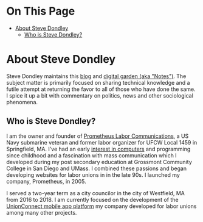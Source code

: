 # On This Page

- [About Steve Dondley](#about-steve-dondley)
    - [Who is Steve Dondley?](#who-is-steve-dondley)

# About Steve Dondley

Steve Dondley maintains this [blog](/) and [digital garden (aka "Notes")](/notes/). The subject matter is primarily focused on sharing technical knowledge and a futile attempt at returning the favor to all of those who have done the same. I spice it up a bit with commentary on politics, news and other sociological phenomena.

## Who is Steve Dondley?
I am the owner and founder of [Prometheus Labor
Communications](http://prometheuslabor.com), a US Navy submarine veteran
and former labor organizer for UFCW Local 1459 in Springfield, MA. I've had an early
[interest in computers](https://steve.dondley.com/Tech-stuff/#computer-hardware) and programming since childhood and a fascination with
mass communication which I developed during my post secondary education at
Grossmont Community College in San Diego and UMass. I combined these passions and
began developing websites for labor unions in in the late 90s. I launched my
company, Prometheus, in 2005.

I served a two-year term as a city councilor in the city of Westfield, MA from
2016 to 2018. I am currently focused on the development of the [UnionConnect
mobile app platform](https://unionconnect.com) my company developed for labor
unions among many other projects.

